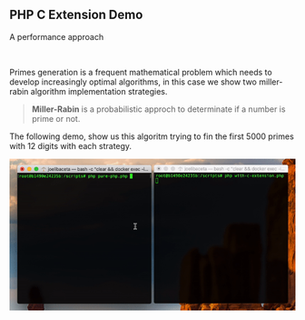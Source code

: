 ## PHP C Extension Demo

A performance approach

<br/>

Primes generation is a frequent mathematical problem which needs to develop increasingly optimal algorithms, in this case we show two miller-rabin algorithm implementation strategies.

> **Miller-Rabin** is a probabilistic approch to determinate if a number is prime or not.

The following demo, show us this algoritm trying to fin the first 5000 primes with 12 digits with each strategy.

<center>

  ![screen](images/screen_record.gif)

</center>